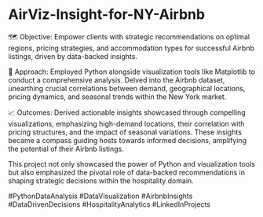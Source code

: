 # AirViz-Insight-for-NY-Airbnb

🗺️ Objective: Empower clients with strategic recommendations on optimal regions, pricing strategies, and accommodation types for successful Airbnb listings, driven by data-backed insights.

🐍 Approach: Employed Python alongside visualization tools like Matplotlib to conduct a comprehensive analysis. Delved into the Airbnb dataset, unearthing crucial correlations between demand, geographical locations, pricing dynamics, and seasonal trends within the New York market.

📈 Outcomes: Derived actionable insights showcased through compelling visualizations, emphasizing high-demand locations, their correlation with pricing structures, and the impact of seasonal variations. These insights became a compass guiding hosts towards informed decisions, amplifying the potential of their Airbnb listings.

This project not only showcased the power of Python and visualization tools but also emphasized the pivotal role of data-backed recommendations in shaping strategic decisions within the hospitality domain.

#PythonDataAnalysis #DataVisualization #AirbnbInsights #DataDrivenDecisions #HospitalityAnalytics #LinkedInProjects
